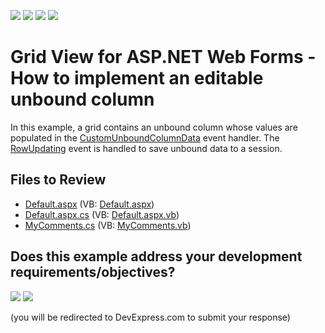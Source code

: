 <!-- default badges list -->
![](https://img.shields.io/endpoint?url=https://codecentral.devexpress.com/api/v1/VersionRange/128532534/24.2.1%2B)
[![](https://img.shields.io/badge/Open_in_DevExpress_Support_Center-FF7200?style=flat-square&logo=DevExpress&logoColor=white)](https://supportcenter.devexpress.com/ticket/details/E330)
[![](https://img.shields.io/badge/📖_How_to_use_DevExpress_Examples-e9f6fc?style=flat-square)](https://docs.devexpress.com/GeneralInformation/403183)
[![](https://img.shields.io/badge/💬_Leave_Feedback-feecdd?style=flat-square)](#does-this-example-address-your-development-requirementsobjectives)
<!-- default badges end -->

# Grid View for ASP.NET Web Forms - How to implement an editable unbound column

In this example, a grid contains an unbound column whose values are populated in the [CustomUnboundColumnData](https://docs.devexpress.com/AspNet/DevExpress.Web.ASPxGridView.CustomUnboundColumnData) event handler. The [RowUpdating](https://docs.devexpress.com/AspNet/DevExpress.Web.ASPxGridView.RowUpdating) event is handled to save unbound data to a session.

## Files to Review

* [Default.aspx](./CS/UnboundColumnForCommenting/Default.aspx) (VB: [Default.aspx](./VB/UnboundColumnForCommenting/Default.aspx))
* [Default.aspx.cs](./CS/UnboundColumnForCommenting/Default.aspx.cs) (VB: [Default.aspx.vb](./VB/UnboundColumnForCommenting/Default.aspx.vb))
* [MyComments.cs](./CS/UnboundColumnForCommenting/MyComments.cs) (VB: [MyComments.vb](./VB/UnboundColumnForCommenting/MyComments.vb))
<!-- feedback -->
## Does this example address your development requirements/objectives?

[<img src="https://www.devexpress.com/support/examples/i/yes-button.svg"/>](https://www.devexpress.com/support/examples/survey.xml?utm_source=github&utm_campaign=asp-net-web-forms-grid-editable-unbound-columns&~~~was_helpful=yes) [<img src="https://www.devexpress.com/support/examples/i/no-button.svg"/>](https://www.devexpress.com/support/examples/survey.xml?utm_source=github&utm_campaign=asp-net-web-forms-grid-editable-unbound-columns&~~~was_helpful=no)

(you will be redirected to DevExpress.com to submit your response)
<!-- feedback end -->
